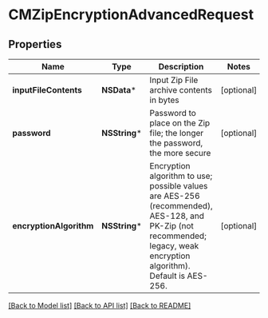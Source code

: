 # CMZipEncryptionAdvancedRequest

## Properties
Name | Type | Description | Notes
------------ | ------------- | ------------- | -------------
**inputFileContents** | **NSData*** | Input Zip File archive contents in bytes | [optional] 
**password** | **NSString*** | Password to place on the Zip file; the longer the password, the more secure | [optional] 
**encryptionAlgorithm** | **NSString*** | Encryption algorithm to use; possible values are AES-256 (recommended), AES-128, and PK-Zip (not recommended; legacy, weak encryption algorithm).  Default is AES-256. | [optional] 

[[Back to Model list]](../README.md#documentation-for-models) [[Back to API list]](../README.md#documentation-for-api-endpoints) [[Back to README]](../README.md)


